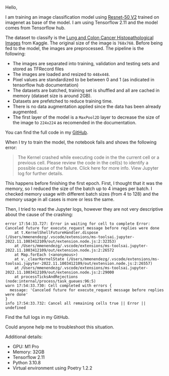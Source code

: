 Hello, 

I am training an image classification model using [Resnet-50 V2](https://tfhub.dev/google/imagenet/resnet_v2_50/feature_vector/5) trained on imagenet as base of the model. I am using Tensorflow 2.11 and the model comes from Tensorflow hub.

The dataset to classify is the [Lung and Colon Cancer Histopathological Images](https://www.kaggle.com/datasets/andrewmvd/lung-and-colon-cancer-histopathological-images/code) from Kaggle. The original size of the image is `768x768`. Before being fed to the model, the images are preprocessed. The pipeline is the following:

- The images are separated into training, validation and testing sets and stored as TFRecord files
- The images are loaded and resized to `448x448`.
- Pixel values are standardized to be between 0 and 1 (as indicated in tensorflow hub documentation)
- The datasets are batched, training set is shuffled and all are cached in memory (dataset size is around 2GB).
- Datasets are prefetched to reduce training time. 
- There is no data augmentation applied since the data has been already augmented.
- The first layer of the model is a `MaxPool2D` layer to decrease the size of the image to `224x224` as recomended in the documentation.

You can find the full code in my [GitHub](https://github.com/mmenendezg/Books/blob/homl/homl/notebooks/chapter_14/Project/lung_colon_histopathology.ipynb).

When I try to train the model, the notebook fails and shows the following error:

> The Kernel crashed while executing code in the the current cell or a previous cell. Please review the code in the cell(s) to identify a possible cause of the failure. Click here for more info. View Jupyter log for further details.

This happens before finishing the first epoch. First, I thought that it was the memory, so I reduced the size of the batch up to 4 images per batch. I checked memory usage with different batch sizes (from 4 to 128) and the memory usage in all cases is more or less the same.

Then, I tried to read the Jupyter logs, however they are not very descriptive about the cause of the crashing:

```
error 17:54:33.727: Error in waiting for cell to complete Error: Canceled future for execute_request message before replies were done
    at t.KernelShellFutureHandler.dispose (/Users/mmenendezg/.vscode/extensions/ms-toolsai.jupyter-2022.11.1003412109/out/extension.node.js:2:32353)
    at /Users/mmenendezg/.vscode/extensions/ms-toolsai.jupyter-2022.11.1003412109/out/extension.node.js:2:26572
    at Map.forEach (<anonymous>)
    at v._clearKernelState (/Users/mmenendezg/.vscode/extensions/ms-toolsai.jupyter-2022.11.1003412109/out/extension.node.js:2:26557)
    at /Users/mmenendezg/.vscode/extensions/ms-toolsai.jupyter-2022.11.1003412109/out/extension.node.js:2:29000
    at processTicksAndRejections (node:internal/process/task_queues:96:5)
warn 17:54:33.730: Cell completed with errors {
  message: 'Canceled future for execute_request message before replies were done'
}
info 17:54:33.732: Cancel all remaining cells true || Error || undefined
```

Find the full logs in my GitHub.

Could anyone help me to troubleshoot this situation. 

Additional details:

- GPU: M1 Pro
- Memory: 32GB
- Tensorflow 2.11
- Python 3.10.8
- Virtual environment using Poetry 1.2.2
